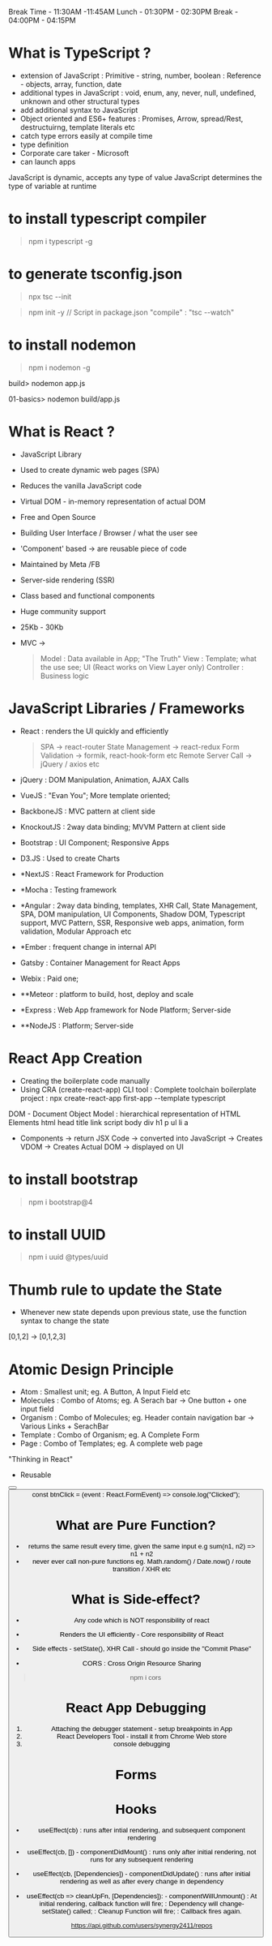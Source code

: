 Break Time - 11:30AM -11:45AM
Lunch - 01:30PM - 02:30PM
Break - 04:00PM - 04:15PM

# What is TypeScript ?
- extension of JavaScript 
    : Primitive - string, number, boolean
    : Reference - objects, array, function, date
- additional types in JavaScript
    : void, enum, any, never, null, undefined, unknown and other structural types
- add additional syntax to JavaScript
- Object oriented and ES6+ features
    : Promises, Arrow, spread/Rest, destructuirng, template literals etc
- catch type errors easily at compile time 
- type definition
- Corporate care taker - Microsoft
- can launch apps


JavaScript is dynamic, accepts any type of value
JavaScript determines the type of variable at runtime


# to install typescript compiler
> npm i typescript -g


# to generate tsconfig.json
> npx tsc --init

> npm init -y
// Script in package.json
"compile" : "tsc --watch"

# to install nodemon
> npm i nodemon -g

build> nodemon app.js

01-basics> nodemon build/app.js



# What is React ?
- JavaScript Library
- Used to create dynamic web pages (SPA)
- Reduces the vanilla JavaScript code
- Virtual DOM - in-memory representation of actual DOM
- Free and Open Source
- Building User Interface / Browser / what the user see
- 'Component' based -> are reusable piece of code
- Maintained by Meta /FB
- Server-side rendering (SSR)
- Class based and functional components
- Huge community support
- 25Kb - 30Kb

- MVC -> 
    > Model : Data available in App;  "The Truth"
    > View : Template; what the use see; UI (React works on View Layer only)
    > Controller : Business logic

# JavaScript Libraries / Frameworks
- React : renders the UI quickly and efficiently
    > SPA -> react-router
    > State Management -> react-redux
    > Form Validation -> formik, react-hook-form etc
    > Remote Server Call -> jQuery / axios etc

- jQuery : DOM Manipulation, Animation, AJAX Calls
- VueJS : "Evan You"; More template oriented; 
- BackboneJS : MVC pattern at client side
- KnockoutJS : 2way data binding; MVVM Pattern at client side
- Bootstrap : UI Component; Responsive Apps
- D3.JS : Used to create Charts
- *NextJS : React Framework for Production
- *Mocha : Testing framework
- *Angular : 2way data binding, templates, XHR Call, State Management, SPA, DOM manipulation, UI Components, Shadow DOM, Typescript support, MVC Pattern, SSR, Responsive web apps, animation, form validation, Modular Approach etc
- *Ember : frequent change in internal API
- Gatsby : Container Management for React Apps
- Webix : Paid one;
- **Meteor : platform to build, host, deploy and scale

- *Express : Web App framework for Node Platform; Server-side
- **NodeJS : Platform; Server-side


# React App Creation
- Creating the boilerplate code manually
- Using CRA (create-react-app) CLI tool
    : Complete toolchain boilerplate project
    : npx create-react-app first-app --template typescript

DOM - Document Object Model : hierarchical representation of HTML Elements
html
    head
        title
        link
        script
    body
        div
            h1
            p
            ul
                li
                    a


- Components -> return JSX Code -> converted into JavaScript -> Creates VDOM -> Creates Actual DOM -> displayed on UI

# to install bootstrap
> npm i bootstrap@4

# to install UUID
> npm i uuid @types/uuid


# Thumb rule to update the State
- Whenever new state depends upon previous state, use the function syntax to change the state

[0,1,2] -> [0,1,2,3]


# Atomic Design Principle
- Atom : Smallest unit; eg. A Button, A Input Field etc
- Molecules : Combo of Atoms; eg. A Serach bar -> One button + one input field
- Organism : Combo of Molecules; eg. Header contain navigation bar -> Various Links + SerachBar
- Template : Combo of Organism; eg. A Complete Form
- Page : Combo of Templates; eg. A complete web page

"Thinking in React"
- Reusable


<Button onBtnClick={btnClick} text='My Awesome Button' color='blue' bgColor='grey' border='2px red solid' />
<Button onBtnClick={btnClick} text='My Second Button' color='yellow'bgColor='tomamto' border='2px green solid'/>
const btnClick = (event : React.FormEvent) => console.log("Clicked");


# What are Pure Function?
- returns the same result every time, given the same input e.g sum(n1, n2) => n1 + n2
- never ever call non-pure functions eg. Math.random() / Date.now() / route transition / XHR etc

# What is Side-effect?
- Any code which is NOT responsibility of react
- Renders the UI efficiently - Core responsibility of React
- Side effects - setState(), XHR Call - should go inside the "Commit Phase"

- CORS : Cross Origin Resource Sharing
> npm i cors

# React App Debugging 
1. Attaching the debugger statement - setup breakpoints in App
2. React Developers Tool - install it from Chrome Web store
3. console debugging


# Forms

# Hooks
- useEffect(cb) : runs after intial rendering, and subsequent component rendering
- useEffect(cb, []) - componentDidMount() : runs only after initial rendering, not runs for any subsequent rendering
- useEffect(cb, [Dependencies]) - componentDidUpdate() : runs after initial rendering as well as after every change in dependency
- useEffect(cb => cleanUpFn, [Dependencies]): - componentWillUnmount()
    : At initial rendering, callback function will fire; 
    : Dependency will change- setState() called;
    : Cleanup Function will fire;
    : Callback fires again.


    https://api.github.com/users/synergy2411/repos